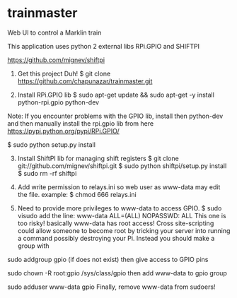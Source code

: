 # trainmaster
Web UI to control a Marklin train 

This application uses python 2 external libs RPi.GPIO and SHIFTPI

https://github.com/mignev/shiftpi

1) Get this project Duh!
$ git clone  https://github.com/chapunazar/trainmaster.git


2) Install RPi.GPIO lib
$ sudo apt-get update && sudo apt-get -y install python-rpi.gpio python-dev

Note: If you encounter problems with the GPIO lib, install then python-dev and then manually install the rpi.gpio lib from here
https://pypi.python.org/pypi/RPi.GPIO/

$ sudo python setup.py install


3) Install ShiftPI lib for managing shift registers
$ git clone git://github.com/mignev/shiftpi.git
$ sudo python shiftpi/setup.py install
$ sudo rm -rf shiftpi

4) Add write permission to relays.ini so web user as www-data may edit the file. example:
$ chmod 666 relays.ini

5) Need to provide more privileges to www-data to access GPIO.
$ sudo visudo
add the line:
www-data ALL=(ALL) NOPASSWD: ALL
This one is too risky! basically www-data has root access! Cross site-scripting could allow someone to become root by tricking your server into running a command possibly destroying your Pi. Instead you should make a group with

 sudo addgroup gpio (if does not exist)
then give access to GPIO pins

 sudo chown -R root:gpio /sys/class/gpio
then add www-data to gpio group

 sudo adduser www-data gpio
Finally, remove www-data from sudoers!
